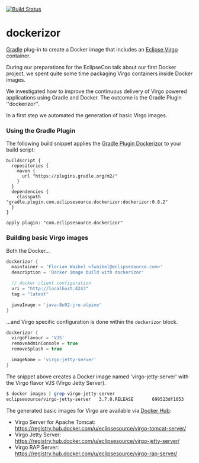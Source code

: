 [![Build Status](https://travis-ci.org/eclipsesource/dockerizor.svg)](https://travis-ci.org/eclipsesource/dockerizor)

dockerizor
==========

[Gradle][gradle] plug-in to create a Docker image that includes an [Eclipse Virgo][Virgo] container.

During our preparations for the EclipseCon talk about our first Docker project, we spent quite some time
packaging Virgo containers inside Docker images.

We investigated how to improve the continuous delivery of Virgo powered applications using Gradle and Docker. The outcome is the Gradle Plugin ''dockerizor''.

In a first step we automated the generation of basic Virgo images.

### Using the Gradle Plugin

The following build snippet applies the [Gradle Plugin Dockerizor][dockerizor] to your build script:

```
buildscript {
  repositories {
    maven {
      url "https://plugins.gradle.org/m2/"
    }
  }
  dependencies {
    classpath "gradle.plugin.com.eclipsesource.dockerizor:dockerizor:0.8.2"
  }
}

apply plugin: "com.eclipsesource.dockerizor"
```

### Building basic Virgo images

Both the Docker...

```groovy
dockerizor {
  maintainer = 'Florian Waibel <fwaibel@eclipsesource.com>'
  description = 'Docker image build with dockerizor'

  // docker client configuration
  uri = "http://localhost:4243"
  tag = "latest"

  javaImage = 'java:8u92-jre-alpine'
}
```

...and Virgo specific configuration is done within the ```dockerizor``` block.

```groovy
dockerizor {
  virgoFlavour = 'VJS'
  removeAdminConsole = true
  removeSplash = true

  imageName = 'virgo-jetty-server'
}
```

The snippet above creates a Docker image named 'virgo-jetty-server' with the Virgo flavor VJS (Virgo Jetty Server).

```sh
$ docker images | grep virgo-jetty-server
eclipsesource/virgo-jetty-server   3.7.0.RELEASE       699523df1053        5 minutes ago       161 MB
```

The generated basic images for Virgo are available via [Docker Hub][dockerhub]:

 * Virgo Server for Apache Tomcat: https://registry.hub.docker.com/u/eclipsesource/virgo-tomcat-server/
 * Virgo Jetty Server: https://registry.hub.docker.com/u/eclipsesource/virgo-jetty-server/
 * Virgo RAP Server: https://registry.hub.docker.com/u/eclipsesource/virgo-rap-server/

[Virgo]: http://www.eclipse.org/virgo/ "Virgo"
[dockerhub]: https://hub.docker.com/ "Docker Hub"
[gradle]: http://gradle.org/ "Gradle"
[dockerizor]: https://plugins.gradle.org/plugin/com.eclipsesource.dockerizor "Gradle Plugin Dockerizor"
